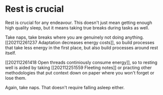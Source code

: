 # Rest is crucial
Rest is crucial for any endeavour. This doesn't just mean getting enough high quality sleep, but it means taking true breaks during tasks as well.

Take naps, take breaks where you are genuinely not doing anything. [[202112261237 Adaptation decreases energy costs]], so build processes that take less energy in the first place, but also build processes around rest itself.

[[202112261418 Open threads continiously consume energy]], so to resting well is aided by taking [[202112251559 Fleeting notes]] or practing other methodologies that put context down on paper where you won't forget or lose them.

Again, take naps. That doesn't require falling asleep either.